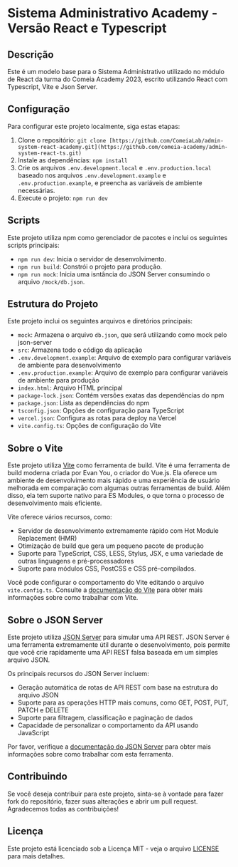 # Sistema Administrativo Academy - Versão React e Typescript

## Descrição

Este é um modelo base para o Sistema Administrativo utilizado no módulo de React da turma do Comeia Academy 2023, escrito utilizando React com Typescript, Vite e Json Server.

## Configuração

Para configurar este projeto localmente, siga estas etapas:

1. Clone o repositório: `git clone [https://github.com/ComeiaLab/admin-system-react-academy.git](https://github.com/comeia-academy/admin-system-react-ts.git)`
2. Instale as dependências: `npm install`
3. Crie os arquivos `.env.development.local` e `.env.production.local` baseado nos arquivos `.env.development.example` e `.env.production.example`, e preencha as variáveis de ambiente necessárias.
4. Execute o projeto: `npm run dev`

## Scripts

Este projeto utiliza npm como gerenciador de pacotes e inclui os seguintes scripts principais:

- `npm run dev`: Inicia o servidor de desenvolvimento.
- `npm run build`: Constrói o projeto para produção.
- `npm run mock`: Inicia uma isntância do JSON Server consumindo o arquivo `/mock/db.json`.

## Estrutura do Projeto

Este projeto inclui os seguintes arquivos e diretórios principais:

- `mock`: Armazena o arquivo `db.json`, que será utilizando como mock pelo json-server
- `src`: Armazena todo o código da aplicação
- `.env.development.example`: Arquivo de exemplo para configurar variáveis de ambiente para desenvolvimento
- `.env.production.example`: Arquivo de exemplo para configurar variáveis de ambiente para produção
- `index.html`: Arquivo HTML principal
- `package-lock.json`: Contém versões exatas das dependências do npm
- `package.json`: Lista as dependências do npm
- `tsconfig.json`: Opções de configuração para TypeScript
- `vercel.json`: Configura as rotas para deploy na Vercel
- `vite.config.ts`: Opções de configuração do Vite

## Sobre o Vite

Este projeto utiliza [Vite](https://vitejs.dev/) como ferramenta de build. Vite é uma ferramenta de build moderna criada por Evan You, o criador do Vue.js. Ela oferece um ambiente de desenvolvimento mais rápido e uma experiência de usuário melhorada em comparação com algumas outras ferramentas de build. Além disso, ela tem suporte nativo para ES Modules, o que torna o processo de desenvolvimento mais eficiente.

Vite oferece vários recursos, como:

- Servidor de desenvolvimento extremamente rápido com Hot Module Replacement (HMR)
- Otimização de build que gera um pequeno pacote de produção
- Suporte para TypeScript, CSS, LESS, Stylus, JSX, e uma variedade de outras linguagens e pré-processadores
- Suporte para módulos CSS, PostCSS e CSS pré-compilados.

Você pode configurar o comportamento do Vite editando o arquivo `vite.config.ts`. Consulte a [documentação do Vite](https://vitejs.dev/guide/) para obter mais informações sobre como trabalhar com Vite.

## Sobre o JSON Server

Este projeto utiliza [JSON Server](https://github.com/typicode/json-server) para simular uma API REST. JSON Server é uma ferramenta extremamente útil durante o desenvolvimento, pois permite que você crie rapidamente uma API REST falsa baseada em um simples arquivo JSON.

Os principais recursos do JSON Server incluem:

- Geração automática de rotas de API REST com base na estrutura do arquivo JSON
- Suporte para as operações HTTP mais comuns, como GET, POST, PUT, PATCH e DELETE
- Suporte para filtragem, classificação e paginação de dados
- Capacidade de personalizar o comportamento da API usando JavaScript

Por favor, verifique a [documentação do JSON Server](https://github.com/typicode/json-server) para obter mais informações sobre como trabalhar com esta ferramenta.

## Contribuindo

Se você deseja contribuir para este projeto, sinta-se à vontade para fazer fork do repositório, fazer suas alterações e abrir um pull request. Agradecemos todas as contribuições!

## Licença

Este projeto está licenciado sob a Licença MIT - veja o arquivo [LICENSE](LICENSE) para mais detalhes.
